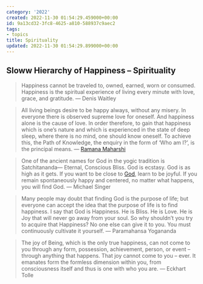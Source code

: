 ```yaml
---
category: '2022'
created: 2022-11-30 01:54:29.459000+00:00
id: 9a13cd32-3fc8-4625-a810-588937c9aec2
tags:
- topics
title: Spirituality
updated: 2022-11-30 01:54:29.899000+00:00
---
```

   
## Sloww Hierarchy of Happiness – Spirituality    
   
> Happiness cannot be traveled to, owned, earned, worn or consumed. Happiness is the spiritual experience of living every minute with love, grace, and gratitude. — Denis Waitley   
   
> All living beings desire to be happy always, without any misery. In everyone there is observed supreme love for oneself. And happiness alone is the cause of love. In order therefore, to gain that happiness which is one’s nature and which is experienced in the state of deep sleep, where there is no mind, one should know oneself. To achieve this, the Path of Knowledge, the enquiry in the form of ‘Who am I?’, is the principal means. — [Ramana Maharshi](/not_created.md)   
   
> One of the ancient names for God in the yogic tradition is Satchitananda— Eternal, Conscious Bliss. God is ecstasy. God is as high as it gets. If you want to be close to [God](../topics/god.md), learn to be joyful. If you remain spontaneously happy and centered, no matter what happens, you will find God. — Michael Singer   
   
> Many people may doubt that finding God is the purpose of life; but everyone can accept the idea that the purpose of life is to find happiness. I say that God is Happiness. He is Bliss. He is Love. He is Joy that will never go away from your soul. So why shouldn’t you try to acquire that Happiness? No one else can give it to you. You must continuously cultivate it yourself. — Paramahansa Yogananda   
   
> The joy of Being, which is the only true happiness, can not come to you through any form, possession, achievement, person, or event – through anything that happens. That joy cannot come to you – ever. It emanates form the formless dimension within you, from consciousness itself and thus is one with who you are. — Eckhart Tolle